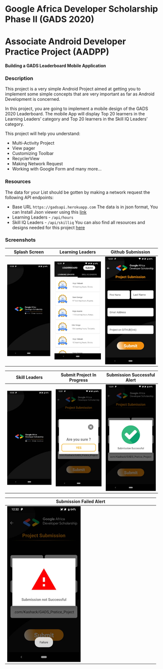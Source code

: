 # Google Africa Developer Scholarship Phase II (GADS 2020)
# Associate Android Developer Practice Project (AADPP)
#### Building a GADS Leaderboard Mobile Application

### Description

This project is a very simple Android Project aimed at getting you to implement some simple concepts that are very important as far as Android Development is concerned.

In this project, you are going to implement a mobile design of the GADS 2020 Leaderboard.
The mobile App will display Top 20 learners in the Learning Leaders’ category and Top 20 learners in the Skill IQ Leaders’ category.

This project will help you understand:
- Multi-Activity Project
- View pager
- Customizing Toolbar
- RecyclerView
- Making Network Request
- Working with Google Form and many more...

### Resources
The data  for your List should be gotten by making a network request the following API endpoints:
- Base URL  `https://gadsapi.herokuapp.com` The data is in json format, You can Install Json viewer using this [link](https://chrome.google.com/webstore/detail/json-viewer/gbmdgpbipfallnflgajpaliibnhdgobh?utm_source=chrome-ntp-icon)
- Learning Leaders - `/api/hours`
- Skill IQ Leaders - `/api/skilliq`
You can also find all resources and designs needed for this project [here](https://drive.google.com/drive/folders/1l-huMnFzu0Lh_olBCzHgovsUCwbKouMb?usp=sharing)

### Screenshots
| Splash Screen | Learning Leaders | Github Submission |
| ------ | ------ | ------ |
| <img src="/ScreenShots/IMG-20200906-WA0000.jpg" width="100%" height="50%"> | <img src="/ScreenShots/IMG-20200906-WA0003.jpg" width="100%" height="50%"> | <img src="/ScreenShots/IMG-20200906-WA0002.jpg" width="100%" height="50%"> |

| Skill Leaders | Submit Project In Progress | Submission Successful Alert |
| ------ | ------ | ------ |
| <img src="/ScreenShots/IMG-20200906-WA0000.jpg" width="100%" height="50%"> | <img src="/ScreenShots/IMG-20200906-WA0005.jpg" width="100%" height="50%"> | <img src="/ScreenShots/IMG-20200906-WA0001.jpg" width="100%" height="50%"> |

| Submission Failed Alert |
| -- |
| <img src="/ScreenShots/IMG-20200906-WA0004.jpg" width="50%" height="50%"> |
